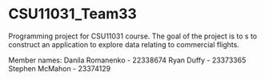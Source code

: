 # CSU11031_Team33
Programming project for CSU11031 course. The goal of the project is to s to construct an application to explore data relating to commercial flights.

Member names:
Danila Romanenko - 22338674
Ryan Duffy - 23373365
Stephen McMahon - 23374129
